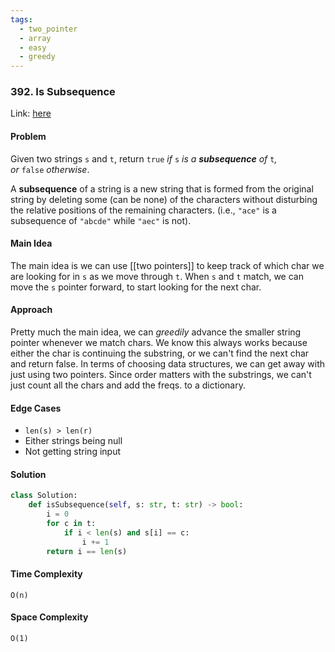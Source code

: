 ```yaml
---
tags:
  - two_pointer
  - array
  - easy
  - greedy
---
```

### 392. Is Subsequence 

Link: [here](https://leetcode.com/problems/is-subsequence/description/)

#### Problem
Given two strings `s` and `t`, return `true` _if_ `s` _is a **subsequence** of_ `t`_, or_ `false` _otherwise_.

A **subsequence** of a string is a new string that is formed from the original string by deleting some (can be none) of the characters without disturbing the relative positions of the remaining characters. (i.e., `"ace"` is a subsequence of `"abcde"` while `"aec"` is not).

#### Main Idea
The main idea is we can use [[two pointers]] to keep track of which char we are looking for in `s` as we move through `t`. When `s` and `t` match, we can move the `s` pointer forward, to start looking for the next char.

#### Approach
Pretty much the main idea, we can *greedily* advance the smaller string pointer whenever we match chars. We know this always works because either the char is continuing the substring, or we can't find the next char and return false.
In terms of choosing data structures, we can get away with just using two pointers. Since order matters with the substrings, we can't just count all the chars and add the freqs. to a dictionary.

#### Edge Cases
- `len(s) > len(r)`
- Either strings being null
- Not getting string input

#### Solution
```python 
class Solution:
    def isSubsequence(self, s: str, t: str) -> bool:
        i = 0
        for c in t:
            if i < len(s) and s[i] == c:
                i += 1
        return i == len(s)
```

#### Time Complexity
`O(n)`

#### Space Complexity
`O(1)`

